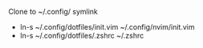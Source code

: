 Clone to ~/.config/
symlink
 - ln-s ~/.config/dotfiles/init.vim ~/.config/nvim/init.vim
 - ln-s ~/.config/dotfiles/.zshrc ~/.zshrc

